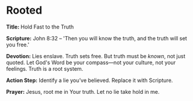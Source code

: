 # Rooted

**Title:** Hold Fast to the Truth

**Scripture:** John 8:32 – 'Then you will know the truth, and the truth will set you free.'

**Devotion:**
Lies enslave. Truth sets free. But truth must be *known*, not just quoted. Let God's Word be your compass—not your culture, not your feelings. Truth is a root system.

**Action Step:** Identify a lie you’ve believed. Replace it with Scripture.

**Prayer:**
Jesus, root me in Your truth. Let no lie take hold in me.